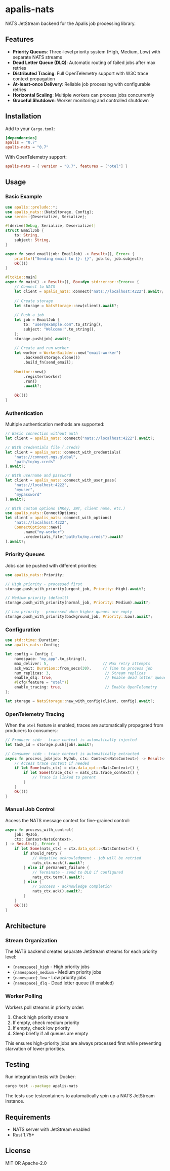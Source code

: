 # apalis-nats

NATS JetStream backend for the Apalis job processing library.

## Features

- **Priority Queues**: Three-level priority system (High, Medium, Low) with separate NATS streams
- **Dead Letter Queue (DLQ)**: Automatic routing of failed jobs after max retries
- **Distributed Tracing**: Full OpenTelemetry support with W3C trace context propagation
- **At-least-once Delivery**: Reliable job processing with configurable retries
- **Horizontal Scaling**: Multiple workers can process jobs concurrently
- **Graceful Shutdown**: Worker monitoring and controlled shutdown

## Installation

Add to your `Cargo.toml`:

```toml
[dependencies]
apalis = "0.7"
apalis-nats = "0.7"
```

With OpenTelemetry support:

```toml
apalis-nats = { version = "0.7", features = ["otel"] }
```

## Usage

### Basic Example

```rust
use apalis::prelude::*;
use apalis_nats::{NatsStorage, Config};
use serde::{Deserialize, Serialize};

#[derive(Debug, Serialize, Deserialize)]
struct EmailJob {
    to: String,
    subject: String,
}

async fn send_email(job: EmailJob) -> Result<(), Error> {
    println!("Sending email to {}: {}", job.to, job.subject);
    Ok(())
}

#[tokio::main]
async fn main() -> Result<(), Box<dyn std::error::Error>> {
    // Connect to NATS
    let client = apalis_nats::connect("nats://localhost:4222").await?;
    
    // Create storage
    let storage = NatsStorage::new(client).await?;
    
    // Push a job
    let job = EmailJob {
        to: "user@example.com".to_string(),
        subject: "Welcome!".to_string(),
    };
    storage.push(job).await?;
    
    // Create and run worker
    let worker = WorkerBuilder::new("email-worker")
        .backend(storage.clone())
        .build_fn(send_email);
    
    Monitor::new()
        .register(worker)
        .run()
        .await?;
    
    Ok(())
}
```

### Authentication

Multiple authentication methods are supported:

```rust
// Basic connection without auth
let client = apalis_nats::connect("nats://localhost:4222").await?;

// With credentials file (.creds)
let client = apalis_nats::connect_with_credentials(
    "nats://connect.ngs.global",
    "path/to/my.creds"
).await?;

// With username and password
let client = apalis_nats::connect_with_user_pass(
    "nats://localhost:4222",
    "myuser",
    "mypassword"
).await?;

// With custom options (NKey, JWT, client name, etc.)
use apalis_nats::ConnectOptions;
let client = apalis_nats::connect_with_options(
    "nats://localhost:4222",
    ConnectOptions::new()
        .name("my-worker")
        .credentials_file("path/to/my.creds").await?
).await?;
```

### Priority Queues

Jobs can be pushed with different priorities:

```rust
use apalis_nats::Priority;

// High priority - processed first
storage.push_with_priority(urgent_job, Priority::High).await?;

// Medium priority (default)
storage.push_with_priority(normal_job, Priority::Medium).await?;

// Low priority - processed when higher queues are empty
storage.push_with_priority(background_job, Priority::Low).await?;
```

### Configuration

```rust
use std::time::Duration;
use apalis_nats::Config;

let config = Config {
    namespace: "my_app".to_string(),
    max_deliver: 5,                        // Max retry attempts
    ack_wait: Duration::from_secs(30),     // Time to process job
    num_replicas: 3,                        // Stream replicas
    enable_dlq: true,                       // Enable dead letter queue
    #[cfg(feature = "otel")]
    enable_tracing: true,                   // Enable OpenTelemetry
};

let storage = NatsStorage::new_with_config(client, config).await?;
```

### OpenTelemetry Tracing

When the `otel` feature is enabled, traces are automatically propagated from producers to consumers:

```rust
// Producer side - trace context is automatically injected
let task_id = storage.push(job).await?;

// Consumer side - trace context is automatically extracted
async fn process_job(job: MyJob, ctx: Context<NatsContext>) -> Result<(), Error> {
    // Access trace context if needed
    if let Some(nats_ctx) = ctx.data_opt::<NatsContext>() {
        if let Some(trace_ctx) = nats_ctx.trace_context() {
            // Trace is linked to parent
        }
    }
    Ok(())
}
```

### Manual Job Control

Access the NATS message context for fine-grained control:

```rust
async fn process_with_control(
    job: MyJob,
    ctx: Context<NatsContext>,
) -> Result<(), Error> {
    if let Some(nats_ctx) = ctx.data_opt::<NatsContext>() {
        if should_retry {
            // Negative acknowledgment - job will be retried
            nats_ctx.nack().await?;
        } else if permanent_failure {
            // Terminate - send to DLQ if configured
            nats_ctx.term().await?;
        } else {
            // Success - acknowledge completion
            nats_ctx.ack().await?;
        }
    }
    Ok(())
}
```

## Architecture

### Stream Organization

The NATS backend creates separate JetStream streams for each priority level:

- `{namespace}_high` - High priority jobs
- `{namespace}_medium` - Medium priority jobs
- `{namespace}_low` - Low priority jobs
- `{namespace}_dlq` - Dead letter queue (if enabled)

### Worker Polling

Workers poll streams in priority order:
1. Check high priority stream
2. If empty, check medium priority
3. If empty, check low priority
4. Sleep briefly if all queues are empty

This ensures high-priority jobs are always processed first while preventing starvation of lower priorities.

## Testing

Run integration tests with Docker:

```bash
cargo test --package apalis-nats
```

The tests use testcontainers to automatically spin up a NATS JetStream instance.

## Requirements

- NATS server with JetStream enabled
- Rust 1.75+

## License

MIT OR Apache-2.0